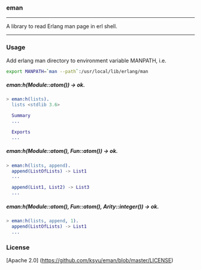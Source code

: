 ### eman

---

A library to read Erlang man page in erl shell.

---

### Usage
Add erlang man directory to environment variable MANPATH, i.e.

```bash
export MANPATH=`man --path`:/usr/local/lib/erlang/man
```

##### eman:h(Module::atom()) -> ok.

```erlang
> eman:h(lists).
  lists <stdlib 3.6>

  Summary
  ...

  Exports
  ...
```

##### eman:h(Module::atom(), Fun::atom()) -> ok.

```erlang
> eman:h(lists, append).
  append(ListOfLists) -> List1
  ...

  append(List1, List2) -> List3
  ...

```

##### eman:h(Module::atom(), Fun::atom(), Arity::integer()) -> ok.

```erlang
> eman:h(lists, append, 1).
  append(ListOfLists) -> List1
  ...

```

### License
[Apache 2.0] (https://github.com/ksyu/eman/blob/master/LICENSE)

